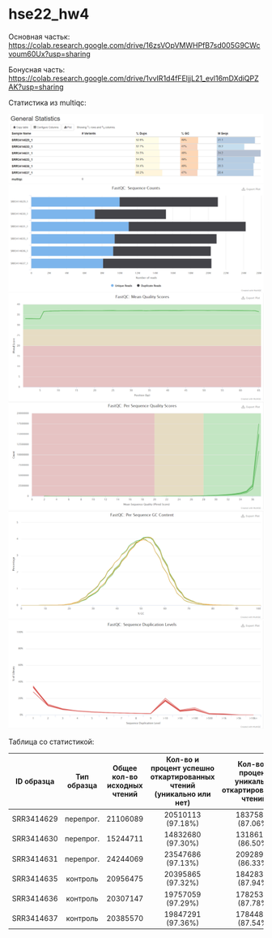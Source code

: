 # hse22_hw4

Основная частьк: https://colab.research.google.com/drive/16zsVOpVMWHPfB7sd005G9CWcvoum60Ux?usp=sharing

Бонусная часть: https://colab.research.google.com/drive/1vvIR1d4fFEljjL21_evl16mDXdiQPZAK?usp=sharing

Статистика из multiqc:

![](https://github.com/KirillMatirko/hse22_hw4/blob/main/pics/general_statictics.png)
![](https://github.com/KirillMatirko/hse22_hw4/blob/main/pics/sequence_counts.png)
![](https://github.com/KirillMatirko/hse22_hw4/blob/main/pics/mean_quality_scores.png)
![](https://github.com/KirillMatirko/hse22_hw4/blob/main/pics/per_sequence_quality_scores.png)
![](https://github.com/KirillMatirko/hse22_hw4/blob/main/pics/per_sequence_gc_content.png)
![](https://github.com/KirillMatirko/hse22_hw4/blob/main/pics/sequence_duplication_levels.png)

Таблица со статистикой:

| ID образца | Тип образца | Общее кол-во исходных чтений | Кол-во и процент успешно откартированных чтений (уникально или нет) | Кол-во и процент уникально откартированных чтений | Общее кол-во чтений, которые попали на гены |
|:----------:|:-------:|:----------------:|:----------------:|:----------------:|:----------------:|
| SRR3414629 | перепрог. | 21106089 | 20510113 (97.18%) | 18375888 (87.06%) | 16049609 |
| SRR3414630 | перепрог. | 15244711 | 14832680 (97.30%) | 13186139 (86.50%) | 11465324 |
| SRR3414631 | перепрог. | 24244069 | 23547686 (97.13%) | 20928945 (86.33%) | 18408851 |
| SRR3414635 | контроль | 20956475 | 20395865 (97.32%) | 18428317 (87.94%) | 16275997 |
| SRR3414636 | контроль | 20307147 | 19757059 (97.29%) | 17825380 (87.78%) | 15757580 |
| SRR3414637 | контроль | 20385570 | 19847291 (97.36%) | 17844858 (87.54%) | 15736978 |
